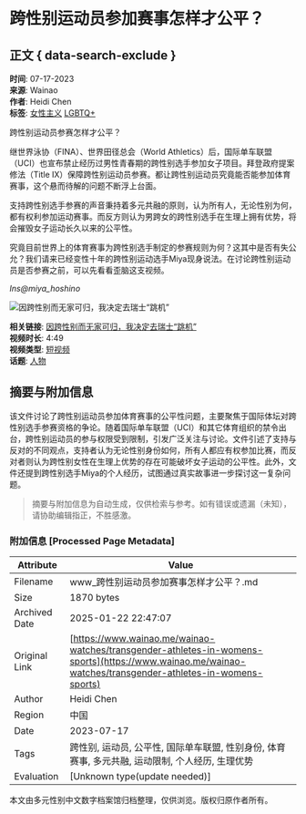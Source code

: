 # 跨性别运动员参加赛事怎样才公平？

## 正文 { data-search-exclude }


**时间**: 07-17-2023  
**来源**: Wainao  
**作者**: Heidi Chen  
**标签**: [女性主义](https://www.wainao.me/tags/feminism) [LGBTQ+](https://www.wainao.me/tags/lgbtq)  

跨性别运动员参赛怎样才公平？

继世界泳协（FINA）、世界田径总会（World Athletics）后，国际单车联盟（UCI）也宣布禁止经历过男性青春期的跨性别选手参加女子项目。拜登政府提案修法（Title IX）保障跨性别运动员参赛。都让跨性别运动员究竟能否能参加体育赛事，这个悬而待解的问题不断浮上台面。

支持跨性别选手参赛的声音秉持着多元共融的原则，认为所有人，无论性别为何，都有权利参加运动赛事。而反方则认为男跨女的跨性别选手在生理上拥有优势，将会摧毁女子运动长久以来的公平性。

究竟目前世界上的体育赛事为跨性别选手制定的参赛规则为何？这其中是否有失公允？我们请来已经变性十年的跨性别运动选手Miya现身说法。在讨论跨性别运动员是否参赛之前，可以先看看歪脑这支视频。

_Ins@miya_hoshino_

![因跨性别而无家可归，我决定去瑞士“跳机”](https://www.wainao.me/resizer/v2/6AJFEB7YOVOHDOVO7MCMZKLENU.png?smart=true&auth=30718b16393ac8cc470ab2779adca331994e532c008baba1947f68ba26e09afe&width=960&height=960)

**相关链接**: [因跨性别而无家可归，我决定去瑞士“跳机”](https://www.wainao.me/wainao-watches/runology-china-migrants-transgender-A4revolution/)  
**视频时长**: 4:49  
**视频类型**: [短视频](https://www.wainao.me/wainao-watches/short-videos/)  
**话题**: [人物](https://www.wainao.me/topics/people/)  
<!-- tcd_original_link https://www.wainao.me/wainao-watches/transgender-athletes-in-womens-sports -->


## 摘要与附加信息

<!-- tcd_abstract -->
该文件讨论了跨性别运动员参加体育赛事的公平性问题，主要聚焦于国际体坛对跨性别选手参赛资格的争论。随着国际单车联盟（UCI）和其它体育组织的禁令出台，跨性别运动员的参与权限受到限制，引发广泛关注与讨论。文件引述了支持与反对的不同观点，支持者认为无论性别身份如何，所有人都应有权参加比赛，而反对者则认为跨性别女性在生理上优势的存在可能破坏女子运动的公平性。此外，文件还提到跨性别选手Miya的个人经历，试图通过真实故事进一步探讨这一复杂问题。
<!-- tcd_abstract_end -->

> 摘要与附加信息为自动生成，仅供检索与参考。如有错误或遗漏（未知），请协助编辑指正，不胜感激。

### 附加信息 [Processed Page Metadata]

| Attribute       | Value                                  |
|-----------------|----------------------------------------|
| Filename        | www_跨性别运动员参加赛事怎样才公平？.md                             |
| Size            | 1870 bytes                           |
| Archived Date   | 2025-01-22 22:47:07                             |
| Original Link   | [https://www.wainao.me/wainao-watches/transgender-athletes-in-womens-sports](https://www.wainao.me/wainao-watches/transgender-athletes-in-womens-sports)                       |
| Author          | Heidi Chen                               |
| Region          | 中国                               |
| Date            | 2023-07-17                                 |
| Tags            | 跨性别, 运动员, 公平性, 国际单车联盟, 性别身份, 体育赛事, 多元共融, 运动限制, 个人经历, 生理优势                                 |
| Evaluation            | [Unknown type(update needed)]                                 |
<!-- tcd_table_end -->

本文由多元性别中文数字档案馆归档整理，仅供浏览。版权归原作者所有。

